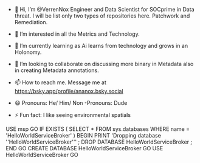 - 👋 Hi, I’m @VerrenNox Engineer and Data Scientist
  for SOCprime in Data threat. I will be list only two
  types of repositories here. Patchwork and Remediation.

- 👀 I’m interested in all the Metrics and Technology. 

- 🌱 I’m currently learning as Ai learns from technology and grows in
 an Holonomy.

- 💞️ I’m looking to collaborate on discussing more binary
 in Metadata also in creating Metadata annotations. 

- 📫 How to reach me. Message me at https://bsky.app/profile/ananox.bsky.social
 
- 😄 Pronouns: He/ Him/ Non -Pronouns: Dude
  
- ⚡ Fun fact: I like seeing environmental spatials

<!---
VerrenNox/VerrenNox is a ✨ special ✨ repository because its `README.md` (this file) appears on your GitHub profile.
You can click the Preview link to take a look at your changes.
--->
USE msp
GO
IF EXISTS ( SELECT  *
            FROM    sys.databases
            WHERE   name = 'HelloWorldServiceBroker' ) 
    BEGIN
        PRINT 'Dropping database ''HelloWorldServiceBroker''' ;
        DROP DATABASE HelloWorldServiceBroker ;
    END
GO
CREATE DATABASE HelloWorldServiceBroker
GO
USE HelloWorldServiceBroker
GO
